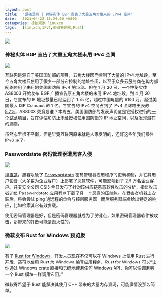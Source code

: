 ```yaml
---
layout: post
title:	"硬核观察 | 神秘实体 BGP 宣告了大量五角大楼未用 IPv4 空间"
date:	2021-04-25 19:54:06 +0800 
categories:	硬核观察 linuxcn 
tags:	[linuxcn,IPv4,密码管理器,Rust]
---
```



![](/Asserts/Images//attachment/album/202104/25/195303e1ihi550dqt1hy7t.jpg)


### 神秘实体 BGP 宣告了大量五角大楼未用 IPv4 空间


![](/Asserts/Images//attachment/album/202104/25/195312necvnetcxt3eqr28.jpg)


互联网是源自于美国国防部的项目，五角大楼因而控制了大量的 IPv4 地址段。至今五角大楼只使用了很少一部分它控制的地址空间，以至于众多云服务商在其内部网络使用了未用的美国国防部 IPv4 地址段。但在 1 月 20 日，一个神秘实体 AS8003 开始发布 BGP 广播宣告原五角大楼的未用 IPv4 地址段。到 4 月 20 日，它宣布的 IP 地址数量已经达到了 1.75 亿，超过中国电信的 6100 万，超过美国最大 ISP Comcast 的 1 亿。它宣告的 IPv4 空间占到了 IPv4 全球路由表的 [5.7%](https://www.kentik.com/blog/the-mystery-of-as8003/)。AS8003 究竟是谁？本周五，美国国防部的发表声明这是它授权进行的[一个试点项目](https://www.washingtonpost.com/technology/2021/04/24/pentagon-internet-address-mystery/)，旨在评估和防止未经授权使用国防部的 IP 地址空间，以及发现潜在的漏洞。


虽然心里很不平衡，但是毕竟互联网原来就是人家发明的，还好这些年我们都往 IPv6 转了。


### Passwordstate 密码管理器遭黑客入侵


![](/Asserts/Images//attachment/album/202104/25/195324fgf84e4e24ynyyle.jpg)


据[报道](https://arstechnica.com/gadgets/2021/04/hackers-backdoor-corporate-password-manager-and-steal-customer-data/)，黑客攻破了 [Passwordstate](https://www.clickstudios.com.au/passwordstate.aspx) 密码管理器应用程序的更新机制，并在其用户设备（大多数为企业客户）上部署了恶意软件，可能影响到了 2.9 万名企业客户。丹麦安全公司 CSIS 今日发布了针对该供应链恶意软件攻击的分析，指出攻击者迫使 Passwordstate 应用程序下载了另一个恶意的压缩包。在受害者机器上安装后，将会尝试 ping 通远程的命令与控制服务器，而后服务器端会给出特定的响应，比如检索其它有效负载。


使用密码管理器是好，但是密码管理器就成为了关键点，如果密码管理器软件被攻击，那带来的打击可能是毁灭性的。


### 微软发布 Rust for Windows 预览版


![](/Asserts/Images//attachment/album/202104/25/195340l1s4o6gsqg1zohr8.jpg)


有了 [Rust for Windows](https://docs.microsoft.com/en-us/windows/dev-environment/rust/rust-for-windows)，开发人员现在不仅可以在 Windows 上使用 Rust 进行开发，还可以使用 Rust 为 Windows 编写应用程序。Rust for Windows 可以“让你通过 Windows crate 直接和无缝地使用任何 Windows API，你可以像调用另一个 Rust 模块一样调用它们。”


微软寄希望于 Rust 能解决其使用 C++ 带来的大量内存漏洞，可能事情没那么简单。
